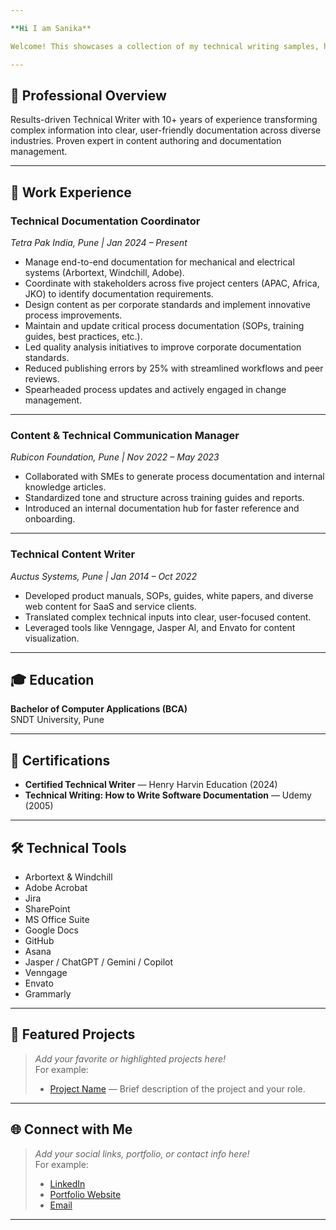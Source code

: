 ```yaml
---

**Hi I am Sanika**

Welcome! This showcases a collection of my technical writing samples, highlighting experience in creating clear, user-focused documentation for diverse industries and complex products.

---
```


## 👤 Professional Overview

Results-driven Technical Writer with 10+ years of experience transforming complex information into clear, user-friendly documentation across diverse industries. Proven expert in content authoring and documentation management.

---

## 💼 Work Experience

### **Technical Documentation Coordinator**  
*Tetra Pak India, Pune | Jan 2024 – Present*
- Manage end-to-end documentation for mechanical and electrical systems (Arbortext, Windchill, Adobe).
- Coordinate with stakeholders across five project centers (APAC, Africa, JKO) to identify documentation requirements.
- Design content as per corporate standards and implement innovative process improvements.
- Maintain and update critical process documentation (SOPs, training guides, best practices, etc.).
- Led quality analysis initiatives to improve corporate documentation standards.
- Reduced publishing errors by 25% with streamlined workflows and peer reviews.
- Spearheaded process updates and actively engaged in change management.

---

### **Content & Technical Communication Manager**  
*Rubicon Foundation, Pune | Nov 2022 – May 2023*
- Collaborated with SMEs to generate process documentation and internal knowledge articles.
- Standardized tone and structure across training guides and reports.
- Introduced an internal documentation hub for faster reference and onboarding.

---

### **Technical Content Writer**  
*Auctus Systems, Pune | Jan 2014 – Oct 2022*
- Developed product manuals, SOPs, guides, white papers, and diverse web content for SaaS and service clients.
- Translated complex technical inputs into clear, user-focused content.
- Leveraged tools like Venngage, Jasper AI, and Envato for content visualization.

---

## 🎓 Education

**Bachelor of Computer Applications (BCA)**  
SNDT University, Pune

---

## 📃 Certifications

- **Certified Technical Writer** — Henry Harvin Education (2024)
- **Technical Writing: How to Write Software Documentation** — Udemy (2005)

---

## 🛠️ Technical Tools

- Arbortext & Windchill
- Adobe Acrobat
- Jira
- SharePoint
- MS Office Suite
- Google Docs
- GitHub
- Asana
- Jasper / ChatGPT / Gemini / Copilot
- Venngage
- Envato
- Grammarly

---

## 🚀 Featured Projects

> _Add your favorite or highlighted projects here!_  
> For example:  
> - [Project Name](#) — Brief description of the project and your role.

---

## 🌐 Connect with Me

> _Add your social links, portfolio, or contact info here!_  
> For example:  
> - [LinkedIn](#)  
> - [Portfolio Website](#)  
> - [Email](#)  

---

<!--
Feel free to personalize this section!
## 🎯 Fun Facts
- Add a fun fact, hobby, or interest here!
-->

<!--
**SanikaTechnicalPortfolio/SanikaTechnicalPortfolio** is a ✨ special ✨ repository because its `README.md` (this file) appears on your GitHub profile.
-->

